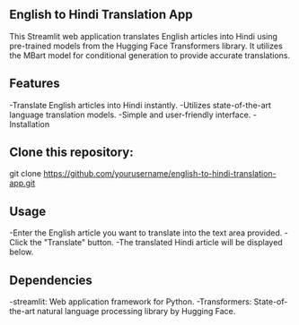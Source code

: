  ## English to Hindi Translation App
 This Streamlit web application translates English articles into Hindi using pre-trained models from the Hugging Face Transformers library. It utilizes the MBart model for conditional generation to provide accurate translations.

## Features 
-Translate English articles into Hindi instantly.
-Utilizes state-of-the-art language translation models.
-Simple and user-friendly interface.
-Installation
## Clone this repository:
  git clone https://github.com/yourusername/english-to-hindi-translation-app.git
## Usage
-Enter the English article you want to translate into the text area provided.
-Click the "Translate" button.
-The translated Hindi article will be displayed below.
## Dependencies
-streamlit: Web application framework for Python.
-Transformers: State-of-the-art natural language processing library by Hugging Face.
